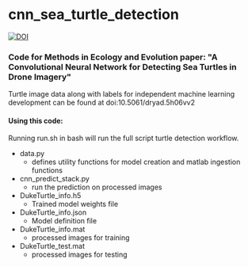 # cnn_sea_turtle_detection

[![DOI](https://zenodo.org/badge/158115622.svg)](https://zenodo.org/badge/latestdoi/158115622)

### Code for Methods in Ecology and Evolution paper: "A Convolutional Neural Network for Detecting Sea Turtles in Drone Imagery"

Turtle image data along with labels for independent machine learning development can be found at doi:10.5061/dryad.5h06vv2

#### Using this code:

Running run.sh in bash will run the full script turtle detection workflow.

* data.py                 
  * defines utility functions for model creation and matlab ingestion functions
* cnn_predict_stack.py    
  * run the prediction on processed images
* DukeTurtle_info.h5
  * Trained model weights file
* DukeTurtle_info.json
  * Model definition file
* DukeTurtle_info.mat
  * processed images for training
* DukeTurtle_test.mat
  * processed images for testing
